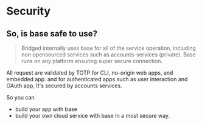 # Security

## So, is base safe to use?
> Bridged internally uses base for all of the service operation, including non opensourced services such as accounts-services (private). Base runs on any platform ensuring super secure connection.

All request are validated by TOTP for CLI, no-origin web apps, and embedded app. and for authenticated apps such as user interaction and OAuth app, It's secured by accounts services.

So you can
- build your app with base
- build your own cloud service with base
In a most secure way.

